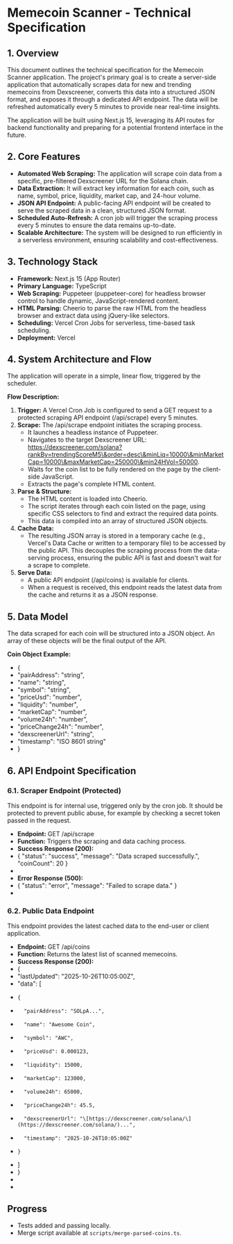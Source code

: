 # **Memecoin Scanner \- Technical Specification**

## **1\. Overview**

This document outlines the technical specification for the Memecoin Scanner application. The project's primary goal is to create a server-side application that automatically scrapes data for new and trending memecoins from Dexscreener, converts this data into a structured JSON format, and exposes it through a dedicated API endpoint. The data will be refreshed automatically every 5 minutes to provide near real-time insights.

The application will be built using Next.js 15, leveraging its API routes for backend functionality and preparing for a potential frontend interface in the future.

## **2\. Core Features**

* **Automated Web Scraping:** The application will scrape coin data from a specific, pre-filtered Dexscreener URL for the Solana chain.  
* **Data Extraction:** It will extract key information for each coin, such as name, symbol, price, liquidity, market cap, and 24-hour volume.  
* **JSON API Endpoint:** A public-facing API endpoint will be created to serve the scraped data in a clean, structured JSON format.  
* **Scheduled Auto-Refresh:** A cron job will trigger the scraping process every 5 minutes to ensure the data remains up-to-date.  
* **Scalable Architecture:** The system will be designed to run efficiently in a serverless environment, ensuring scalability and cost-effectiveness.

## **3\. Technology Stack**

* **Framework:** Next.js 15 (App Router)  
* **Primary Language:** TypeScript  
* **Web Scraping:** Puppeteer (puppeteer-core) for headless browser control to handle dynamic, JavaScript-rendered content.  
* **HTML Parsing:** Cheerio to parse the raw HTML from the headless browser and extract data using jQuery-like selectors.  
* **Scheduling:** Vercel Cron Jobs for serverless, time-based task scheduling.  
* **Deployment:** Vercel

## **4\. System Architecture and Flow**

The application will operate in a simple, linear flow, triggered by the scheduler.

**Flow Description:**

1. **Trigger:** A Vercel Cron Job is configured to send a GET request to a protected scraping API endpoint (/api/scrape) every 5 minutes.  
2. **Scrape:** The /api/scrape endpoint initiates the scraping process.  
   * It launches a headless instance of Puppeteer.  
   * Navigates to the target Dexscreener URL: https://dexscreener.com/solana?rankBy=trendingScoreM5\&order=desc\&minLiq=10000\&minMarketCap=10000\&maxMarketCap=250000\&min24HVol=50000.  
   * Waits for the coin list to be fully rendered on the page by the client-side JavaScript.  
   * Extracts the page's complete HTML content.  
3. **Parse & Structure:**  
   * The HTML content is loaded into Cheerio.  
   * The script iterates through each coin listed on the page, using specific CSS selectors to find and extract the required data points.  
   * This data is compiled into an array of structured JSON objects.  
4. **Cache Data:**  
   * The resulting JSON array is stored in a temporary cache (e.g., Vercel's Data Cache or written to a temporary file) to be accessed by the public API. This decouples the scraping process from the data-serving process, ensuring the public API is fast and doesn't wait for a scrape to complete.  
5. **Serve Data:**  
   * A public API endpoint (/api/coins) is available for clients.  
   * When a request is received, this endpoint reads the latest data from the cache and returns it as a JSON response.

## **5\. Data Model**

The data scraped for each coin will be structured into a JSON object. An array of these objects will be the final output of the API.

**Coin Object Example:**

* {  
*   "pairAddress": "string",  
*   "name": "string",  
*   "symbol": "string",  
*   "priceUsd": "number",  
*   "liquidity": "number",  
*   "marketCap": "number",  
*   "volume24h": "number",  
*   "priceChange24h": "number",  
*   "dexscreenerUrl": "string",  
*   "timestamp": "ISO 8601 string"  
* }

## **6\. API Endpoint Specification**

### **6.1. Scraper Endpoint (Protected)**

This endpoint is for internal use, triggered only by the cron job. It should be protected to prevent public abuse, for example by checking a secret token passed in the request.

* **Endpoint:** GET /api/scrape  
* **Function:** Triggers the scraping and data caching process.  
* **Success Response (200):**  
* { "status": "success", "message": "Data scraped successfully.", "coinCount": 20 }  
*   
* **Error Response (500):**  
* { "status": "error", "message": "Failed to scrape data." }  
* 

### **6.2. Public Data Endpoint**

This endpoint provides the latest cached data to the end-user or client application.

* **Endpoint:** GET /api/coins  
* **Function:** Returns the latest list of scanned memecoins.  
* **Success Response (200):**  
* {  
*   "lastUpdated": "2025-10-26T10:05:00Z",  
*   "data": \[  
*     {  
*       "pairAddress": "SOLpA...",  
*       "name": "Awesome Coin",  
*       "symbol": "AWC",  
*       "priceUsd": 0.000123,  
*       "liquidity": 15000,  
*       "marketCap": 123000,  
*       "volume24h": 65000,  
*       "priceChange24h": 45.5,  
*       "dexscreenerUrl": "\[https://dexscreener.com/solana/\](https://dexscreener.com/solana/)...",  
*       "timestamp": "2025-10-26T10:05:00Z"  
*     }  
*   \]  
* }  
*   
*


## Progress

- Tests added and passing locally.
- Merge script available at `scripts/merge-parsed-coins.ts`.
